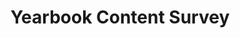 ---
title: Yearbook Content Survey
redirect_to: https://docs.google.com/forms/d/e/1FAIpQLScTyYZsb7bb4OjkeA37UTZ8P-MTNXyK4kPaH96mB9zO0W1tLQ/viewform?usp=sf_link
redirect_from: 
  - /YBContentSurvey
  - /ybcontentsurvey
---